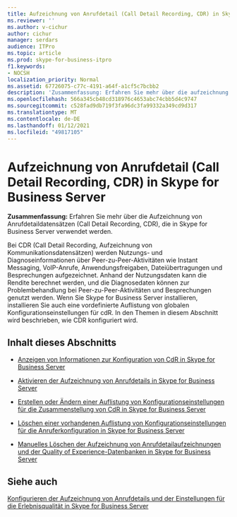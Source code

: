 ```yaml
---
title: Aufzeichnung von Anrufdetail (Call Detail Recording, CDR) in Skype for Business Server
ms.reviewer: ''
ms.author: v-cichur
author: cichur
manager: serdars
audience: ITPro
ms.topic: article
ms.prod: skype-for-business-itpro
f1.keywords:
- NOCSH
localization_priority: Normal
ms.assetid: 67726075-c77c-4191-a64f-a1cf5c7bcbb2
description: 'Zusammenfassung: Erfahren Sie mehr über die aufzeichnung von Anrufdetails (Call Detail Recording, CDR), die in Skype for Business Server verwendet werden.'
ms.openlocfilehash: 566a345cb48cd318976c4653abc74cbb5d4c9747
ms.sourcegitcommit: c528fad9db719f3fa96dc3fa99332a349cd9d317
ms.translationtype: MT
ms.contentlocale: de-DE
ms.lasthandoff: 01/12/2021
ms.locfileid: "49817105"
---
```

# <a name="call-detail-recording-cdr-in-skype-for-business-server"></a>Aufzeichnung von Anrufdetail (Call Detail Recording, CDR) in Skype for Business Server
 
**Zusammenfassung:** Erfahren Sie mehr über die Aufzeichnung von Anrufdetaildatensätzen (Call Detail Recording, CDR), die in Skype for Business Server verwendet werden.
  
Bei CDR (Call Detail Recording, Aufzeichnung von Kommunikationsdatensätzen) werden Nutzungs- und Diagnoseinformationen über Peer-zu-Peer-Aktivitäten wie Instant Messaging, VoIP-Anrufe, Anwendungsfreigaben, Dateiübertragungen und Besprechungen aufgezeichnet. Anhand der Nutzungsdaten kann die Rendite berechnet werden, und die Diagnosedaten können zur Problembehandlung bei Peer-zu-Peer-Aktivitäten und Besprechungen genutzt werden. Wenn Sie Skype for Business Server installieren, installieren Sie auch eine vordefinierte Auflistung von globalen Konfigurationseinstellungen für cdR. In den Themen in diesem Abschnitt wird beschrieben, wie CDR konfiguriert wird.
  
## <a name="in-this-section"></a>Inhalt dieses Abschnitts

- [Anzeigen von Informationen zur Konfiguration von CdR in Skype for Business Server](view-configuration-information.md)
    
- [Aktivieren der Aufzeichnung von Anrufdetails in Skype for Business Server](enable-cdr.md)
    
- [Erstellen oder Ändern einer Auflistung von Konfigurationseinstellungen für die Zusammenstellung von CdR in Skype for Business Server](create-or-modify-a-collection-of-settings.md)
    
- [Löschen einer vorhandenen Auflistung von Konfigurationseinstellungen für die Anruferkonfiguration in Skype for Business Server](delete-configuration-settings.md)
    
- [Manuelles Löschen der Aufzeichnung von Anrufdetailaufzeichnungen und der Quality of Experience-Datenbanken in Skype for Business Server](../../deploy/deploy-monitoring/purgecall-detail-recording-and-qoe.md)
    
## <a name="see-also"></a>Siehe auch

[Konfigurieren der Aufzeichnung von Anrufdetails und der Einstellungen für die Erlebnisqualität in Skype for Business Server](../../deploy/deploy-monitoring/call-detail-recording-and-qoe.md)

